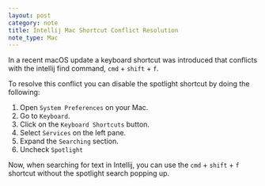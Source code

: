 ```yaml
---
layout: post
category: note
title: Intellij Mac Shortcut Conflict Resolution
note_type: Mac
---
```


In a recent macOS update a keyboard shortcut was introduced that conflicts with the intellij find command, `cmd` + `shift` + `f`.

To resolve this conflict you can disable the spotlight shortcut by doing the following:

1. Open `System Preferences` on your Mac.
2. Go to `Keyboard`.
3. Click on the `Keyboard Shortcuts` button.
4. Select `Services` on the left pane.
5. Expand the `Searching` section.
6. Uncheck `Spotlight`

Now, when searching for text in Intellij, you can use the `cmd` + `shift` + `f` shortcut without the spotlight search popping up.